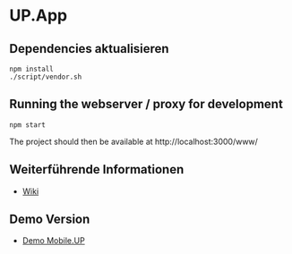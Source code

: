 UP.App
======

## Dependencies aktualisieren

```
npm install
./script/vendor.sh
```

## Running the webserver / proxy for development

```
npm start
```
The project should then be available at http://localhost:3000/www/


## Weiterführende Informationen

* [Wiki](https://github.com/University-of-Potsdam-MM/UP.App/wiki)

## Demo Version

* [Demo Mobile.UP](https://erdmaennchen.soft.cs.uni-potsdam.de/UP-App/www/)
